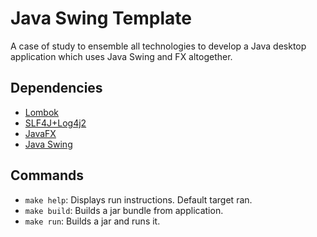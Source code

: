 # Java Swing Template

A case of study to ensemble all technologies to develop a Java desktop
application which uses Java Swing and FX altogether.

## Dependencies

* [Lombok](https://projectlombok.org)
* [SLF4J+Log4j2](https://logging.apache.org/log4j/2.x/log4j-slf4j-impl)
* [JavaFX](https://openjfx.io)
* [Java Swing](https://docs.oracle.com/javase/tutorial/uiswing)

## Commands

* `make help`: Displays run instructions. Default target ran.
* `make build`: Builds a jar bundle from application.
* `make run`: Builds a jar and runs it.
